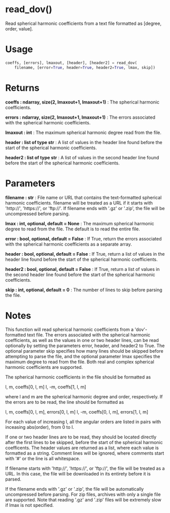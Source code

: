 # read_dov()

Read spherical harmonic coefficients from a text file formatted as
[degree, order, value].

# Usage

```python
coeffs, [errors], lmaxout, [header], [header2] = read_dov(
    filename, [error=True, header=True, header2=True, lmax, skip])
```

# Returns

**coeffs : ndarray, size(2, lmaxout+1, lmaxout+1)**
:   The spherical harmonic coefficients.

**errors : ndarray, size(2, lmaxout+1, lmaxout+1)**
:   The errors associated with the spherical harmonic coefficients.

**lmaxout : int**
:   The maximum spherical harmonic degree read from the file.

**header : list of type str**
:   A list of values in the header line found before the start of the
        spherical harmonic coefficients.

**header2 : list of type str**
:   A list of values in the second header line found before the start of
        the spherical harmonic coefficients.

# Parameters

**filename : str**
:   File name or URL that contains the text-formatted spherical harmonic
        coefficients. filename will be treated as a URL if it starts with
        'http://', 'https://', or 'ftp://'. If filename ends with '.gz' or
        '.zip', the file will be uncompressed before parsing.

**lmax : int, optional, default = None**
:   The maximum spherical harmonic degree to read from the file. The
        default is to read the entire file.

**error : bool, optional, default = False**
:   If True, return the errors associated with the spherical harmonic
        coefficients as a separate array.

**header : bool, optional, default = False**
:   If True, return a list of values in the header line found before the
        start of the spherical harmonic coefficients.

**header2 : bool, optional, default = False**
:   If True, return a list of values in the second header line found before
        the start of the spherical harmonic coefficients.

**skip : int, optional, default = 0**
:   The number of lines to skip before parsing the file.

# Notes

This function will read spherical harmonic coefficients from a 'dov'-
formatted text file. The errors associated with the spherical
harmonic coefficients, as well as the values in one or two header lines,
can be read optionally by setting the parameters error, header, and header2
to True. The optional parameter skip specifies how many lines should be
skipped before attempting to parse the file, and the optional parameter
lmax specifies the maximum degree to read from the file. Both real and
complex spherical harmonic coefficients are supported.

The spherical harmonic coefficients in the file should be formatted as

l, m, coeffs[0, l, m]
l, -m, coeffs[1, l, m]

where l and m are the spherical harmonic degree and order, respectively.
If the errors are to be read, the line should be formatted as

l, m, coeffs[0, l, m], errors[0, l, m]
l, -m, coeffs[0, l, m], errors[1, l, m]

For each value of increasing l, all the angular orders are listed in
pairs with inceasing abs(order), from 0 to l.

If one or two header lines are to be read, they should be located directly
after the first lines to be skipped, before the start of the spherical
harmonic coefficents. The header values are returned as a list, where each
value is formatted as a string. Comment lines will be ignored, where
comments start with '#' or the line is all whitespace.

If filename starts with 'http://', 'https://', or 'ftp://', the file will
be treated as a URL. In this case, the file will be downloaded in its
entirety before it is parsed.

If the filename ends with '.gz' or '.zip', the file will be automatically
uncompressed before parsing. For zip files, archives with only a single
file are supported. Note that reading '.gz' and '.zip' files will be
extremely slow if lmax is not specified.
    